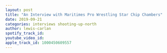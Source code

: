 ```yaml
---
layout: post
title: "An Interview with Maritimes Pro Wrestling Star Chip Chambers"
date: 2019-09-21
categories: interviews shooting-up-north
author: lewis-carlan
spotify_track_id: 
youtube_video_id: 
apple_track_id: 1000450609557
---
```

